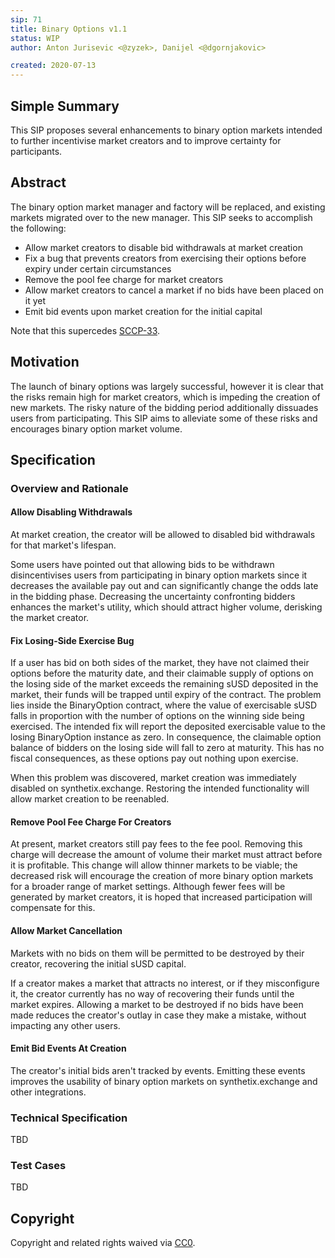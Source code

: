 ```yaml
---
sip: 71
title: Binary Options v1.1
status: WIP
author: Anton Jurisevic <@zyzek>, Danijel <@dgornjakovic>

created: 2020-07-13
---
```


## Simple Summary

This SIP proposes several enhancements to binary option markets intended to further incentivise market creators and to improve certainty for participants.

## Abstract

The binary option market manager and factory will be replaced, and existing markets migrated over to the new manager. This SIP seeks to accomplish the following:

* Allow market creators to disable bid withdrawals at market creation
* Fix a bug that prevents creators from exercising their options before expiry under certain circumstances
* Remove the pool fee charge for market creators
* Allow market creators to cancel a market if no bids have been placed on it yet
* Emit bid events upon market creation for the initial capital

Note that this supercedes [SCCP-33](../SCCP/sccp-33.md).

## Motivation

The launch of binary options was largely successful, however it is clear that the risks remain high for market creators, which is impeding the creation of new markets. The risky nature of the bidding period additionally dissuades users from
participating. This SIP aims to alleviate some of these risks and encourages binary option market volume.

## Specification

### Overview and Rationale

#### Allow Disabling Withdrawals

At market creation, the creator will be allowed to disabled bid withdrawals for that market's lifespan.

Some users have pointed out that allowing bids to be withdrawn disincentivises users from participating in binary option markets since it decreases the available pay out and can significantly change the odds late in the bidding phase. Decreasing the uncertainty confronting bidders enhances the market's utility, which should attract higher volume, derisking the market creator.

#### Fix Losing-Side Exercise Bug

If a user has bid on both sides of the market, they have not claimed their options before the maturity date, and their claimable supply of options on the losing side of the market exceeds the remaining sUSD deposited in the market, their funds will be trapped until expiry of the contract. The problem lies inside the BinaryOption contract, where the value of exercisable sUSD falls in proportion with the number of options on the winning side being exercised. The intended fix will report the deposited exercisable value to the losing BinaryOption instance as zero. In consequence, the claimable option balance of bidders on the losing side will fall to zero at maturity. This has no fiscal consequences, as these options pay out nothing upon
exercise.

When this problem was discovered, market creation was immediately disabled on synthetix.exchange. Restoring the intended functionality will allow market creation to be reenabled.

#### Remove Pool Fee Charge For Creators

At present, market creators still pay fees to the fee pool. Removing this charge will decrease the amount of volume their market must attract before it is profitable. This change will allow thinner markets to be viable; the decreased risk will encourage the creation of more binary option markets for a broader range of market settings. Although fewer fees will be generated by market creators, it is hoped that increased participation will compensate for this.

#### Allow Market Cancellation

Markets with no bids on them will be permitted to be destroyed by their creator, recovering the initial sUSD capital.

If a creator makes a market that attracts no interest, or if they misconfigure it, the creator currently has no way of recovering their funds until the market expires. Allowing a market to be destroyed if no bids have been made reduces the creator's outlay in case they make a mistake, without impacting any other users.

#### Emit Bid Events At Creation

The creator's initial bids aren't tracked by events. Emitting these events improves the usability of binary option markets on synthetix.exchange and other integrations.

### Technical Specification

TBD

### Test Cases

TBD

## Copyright
Copyright and related rights waived via [CC0](https://creativecommons.org/publicdomain/zero/1.0/).
